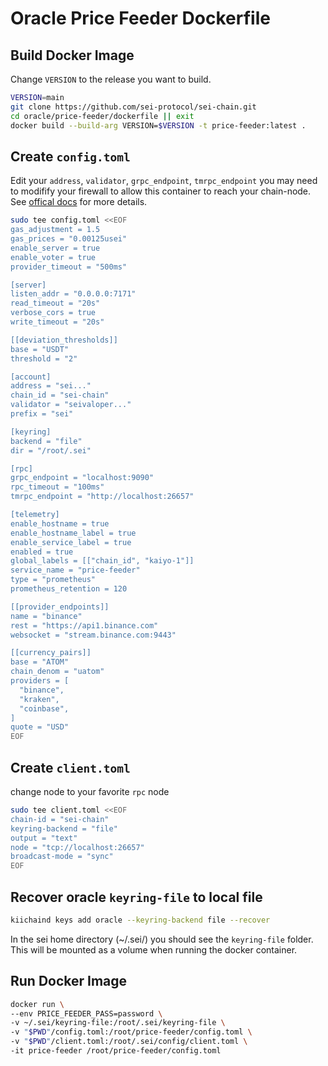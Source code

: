 # Oracle Price Feeder Dockerfile

## Build Docker Image
Change `VERSION` to the release you want to build.

```bash
VERSION=main
git clone https://github.com/sei-protocol/sei-chain.git
cd oracle/price-feeder/dockerfile || exit
docker build --build-arg VERSION=$VERSION -t price-feeder:latest .
```

## Create `config.toml`
Edit your `address`, `validator`, `grpc_endpoint`, `tmrpc_endpoint` you may need to modifify your firewall to allow this container to reach your chain-node. See [offical docs](https://docs.kujira.app/validators/run-a-node/oracle-price-feeder) for more details.

```bash
sudo tee config.toml <<EOF
gas_adjustment = 1.5
gas_prices = "0.00125usei"
enable_server = true
enable_voter = true
provider_timeout = "500ms"

[server]
listen_addr = "0.0.0.0:7171"
read_timeout = "20s"
verbose_cors = true
write_timeout = "20s"

[[deviation_thresholds]]
base = "USDT"
threshold = "2"

[account]
address = "sei..."
chain_id = "sei-chain"
validator = "seivaloper..."
prefix = "sei"

[keyring]
backend = "file"
dir = "/root/.sei"

[rpc]
grpc_endpoint = "localhost:9090"
rpc_timeout = "100ms"
tmrpc_endpoint = "http://localhost:26657"

[telemetry]
enable_hostname = true
enable_hostname_label = true
enable_service_label = true
enabled = true
global_labels = [["chain_id", "kaiyo-1"]]
service_name = "price-feeder"
type = "prometheus"
prometheus_retention = 120

[[provider_endpoints]]
name = "binance"
rest = "https://api1.binance.com"
websocket = "stream.binance.com:9443"

[[currency_pairs]]
base = "ATOM"
chain_denom = "uatom"
providers = [
  "binance",
  "kraken",
  "coinbase",
]
quote = "USD"
EOF
```

## Create `client.toml`
change node to your favorite `rpc` node

```bash
sudo tee client.toml <<EOF
chain-id = "sei-chain"
keyring-backend = "file"
output = "text"
node = "tcp://localhost:26657"
broadcast-mode = "sync"
EOF
```

## Recover oracle `keyring-file` to local file
```bash
kiichaind keys add oracle --keyring-backend file --recover
```
In the sei home directory (~/.sei/) you should see the `keyring-file` folder.  This will be mounted as a volume when running the docker container.

## Run Docker Image
```bash
docker run \
--env PRICE_FEEDER_PASS=password \
-v ~/.sei/keyring-file:/root/.sei/keyring-file \
-v "$PWD"/config.toml:/root/price-feeder/config.toml \
-v "$PWD"/client.toml:/root/.sei/config/client.toml \
-it price-feeder /root/price-feeder/config.toml
```
